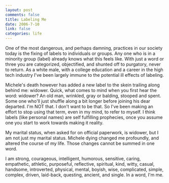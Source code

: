 ```yaml
--- 
layout: post
comments: false
title: Labeling Me
date: 2006-7-10
link: false
categories: life
---
```

One of the most dangerous, and perhaps damning, practices in our society today is the fixing of labels to individuals or groups. Any one who is in a minority group (label) already knows what this feels like. With just a word or three you are categorized, objectified, and shunted off to purgatory, never to return. As a white male, with a college education and a career in the high tech industry I've been largely immune to the potential ill effects of labeling.

Michele's death however has added a new label to the skein trailing along behind me: widower. Quick, what comes to mind when you first hear the word: widower? An old man, wrinkled, gray or balding, stooped and spent. Some one who'll just shuffle along a bit longer before joining his dear departed. I'm NOT that. I don't want to be that. So I've been making an effort to stop using that term, even in my mind, to refer to myself. I think labels (like personal names) are self fulfilling prophecies, once you assume one you start to work towards making it reality.

My marital status, when asked for on official paperwork, is widower, but I am not just my marital status. Michele dying changed me profoundly, and altered the course of my life. Those changes cannot be summed in one word.

I am strong, courageous, intelligent, humorous, sensitive, caring, empathetic, athletic, purposeful, reflective, spiritual, kind, witty, casual, handsome, introverted, physical, mental, boyish, wise, complicated, simple, complex, driven, laid-back, questing, ancient, and single. In a word, I'm me.
